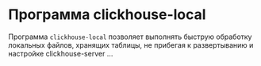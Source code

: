 Программа clickhouse-local
==========================

Программа `clickhouse-local` позволяет выполнять быструю обработку локальных файлов, хранящих таблицы, не прибегая к развертыванию и настройке clickhouse-server ...
